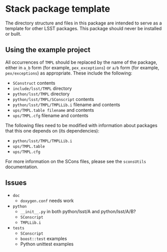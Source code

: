 # Stack package template

The directory structure and files in this package are intended to serve as a template for other LSST packages.
This package should never be installed or built.

## Using the example project

All occurrences of `TMPL` should be replaced by the name of the package, either in `a_b` form (for example, `pex_exceptions`) or `a/b` form (for example, `pex/exceptions`) as appropriate.
These include the following:

- `SConstruct` contents
- `include/lsst/TMPL` directory
- `python/lsst/TMPL` directory
- `python/lsst/TMPL/SConscript` contents
- `python/lsst/TMPL/TMPLLib.i` filename and contents
- `ups/TMPL.table filename` and contents
- `ups/TMPL.cfg` filename and contents

The following files need to be modified with information about packages that this one depends on (its dependencies):

- `python/lsst/TMPL/TMPLLib.i`
- `ups/TMPL.table`
- `ups/TMPL.cfg`

For more information on the SCons files, please see the `sconsUtils` documentation.

## Issues

- `doc`
  - `doxygen.conf` needs work
- `python`
  - `__init__.py` in both python/lsst/A and python/lsst/A/B?
  - `SConscript`
  - `TMPLLib.i`
- `tests`
  - `SConscript`
  - `boost::test` examples
  - Python unittest examples
